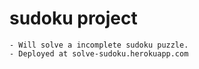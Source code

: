# sudoku project

~~~
- Will solve a incomplete sudoku puzzle.
- Deployed at solve-sudoku.herokuapp.com
~~~
